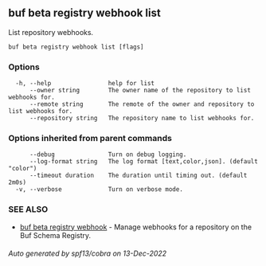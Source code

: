 ## buf beta registry webhook list

List repository webhooks.

```
buf beta registry webhook list [flags]
```

### Options

```
  -h, --help                help for list
      --owner string        The owner name of the repository to list webhooks for.
      --remote string       The remote of the owner and repository to list webhooks for.
      --repository string   The repository name to list webhooks for.
```

### Options inherited from parent commands

```
      --debug               Turn on debug logging.
      --log-format string   The log format [text,color,json]. (default "color")
      --timeout duration    The duration until timing out. (default 2m0s)
  -v, --verbose             Turn on verbose mode.
```

### SEE ALSO

* [buf beta registry webhook](buf_beta_registry_webhook.md)	 - Manage webhooks for a repository on the Buf Schema Registry.

###### Auto generated by spf13/cobra on 13-Dec-2022
